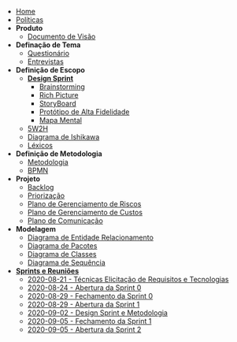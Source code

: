 <!-- docs/_sidebar.md -->

- [Home](/)
- [Políticas](/docs/Policies/Policies.md)
- **Produto**
  - [Documento de Visão](/docs/Product/VisionDocument.md)
- **Definação de Tema**
  - [Questionário](/docs/Product/Questionary.md)
  - [Entrevistas](/docs/Project/Interview.md)
- **Definição de Escopo**
  - [**Design Sprint**](/docs/Product/DesignSprint/DesignSprint.md)
    - [Brainstorming](/docs/Product/DesignSprint/Brainstorming.md)
    - [Rich Picture](/docs/Product/DesignSprint/RichPicture.md)
    - [StoryBoard](/docs/Product/DesignSprint/StoryBoard.md)
    - [Protótipo de Alta Fidelidade](/docs/Product/DesignSprint/HighFidelityPrototype.md)
    - [Mapa Mental](/docs/Product/MindMap.md)
  - [5W2H](/docs/Product/5W2H.md)
  - [Diagrama de Ishikawa](/docs/Product/IshikawaDiagram.md)
  - [Léxicos](/docs/Product/Lexicons.md)
- **Definição de Metodologia**
  - [Metodologia](/docs/Product/Methodology.md)
  - [BPMN](/docs/Product/BPMN.md)
- **Projeto**
  - [Backlog](/docs/Project/ProductBacklog.md)
  - [Priorização](/docs/Project/BacklogPrioritization)
  - [Plano de Gerenciamento de Riscos](/docs/Project/RiskManagementPlan.md)
  - [Plano de Gerenciamento de Custos](/docs/Project/CostManagementPlan.md)
  - [Plano de Comunicação](/docs/Project/CommunicationManagementPlan.md)
- **Modelagem**
  - [Diagrama de Entidade Relacionamento](/docs/Modeling/DatabaseModeling.md)
  - [Diagrama de Pacotes](/docs/Modeling/PackageDiagram.md)
  - [Diagrama de Classes](/docs/Modeling/ClassDiagram.md)
  - [Diagrama de Sequência](/docs/Modeling/SequenceDiagram.md)
- [**Sprints e Reuniões**](/docs/SprintsAndMeetings/SprintsAndMeetings.md)
  - [2020-08-21 - Técnicas Elicitação de Requisitos e Tecnologias](/docs/SprintsAndMeetings/2020-08-21-RequirementsElicitationTechniquesAndTechnologies.md)
  - [2020-08-24 - Abertura da Sprint 0](/docs/SprintsAndMeetings/2020-08-24-Sprint0Opening.md)
  - [2020-08-29 - Fechamento da Sprint 0](/docs/SprintsAndMeetings/2020-08-29-Sprint0Closure.md)
  - [2020-08-29 - Abertura da Sprint 1](/docs/SprintsAndMeetings/2020-08-29-Sprint1Opening.md)
  - [2020-09-02 - Design Sprint e Metodologia](/docs/SprintsAndMeetings/2020-09-02-DesignSprintAndMethodology.md)
  - [2020-09-05 - Fechamento da Sprint 1](/docs/SprintsAndMeetings/2020-09-05-Sprint1Closure.md)
  - [2020-09-05 - Abertura da Sprint 2](/docs/SprintsAndMeetings/2020-09-05-Sprint2Opening.md)
